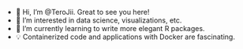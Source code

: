 - 👋 Hi, I’m @TeroJii. Great to see you here!
- 👀 I’m interested in data science, visualizations, etc.
- 🌱 I’m currently learning to write more elegant R packages.
- 💡 Containerized code and applications with Docker are fascinating.


<!---
TeroJii/TeroJii is a ✨ special ✨ repository because its `README.md` (this file) appears on your GitHub profile.
You can click the Preview link to take a look at your changes.
--->
